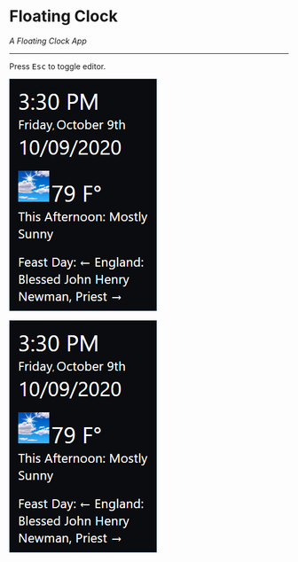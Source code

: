 # Floating Clock

*A Floating Clock App*

---

Press <kbd>Esc</kbd> to toggle editor.

![Screenshot1](./screenshot1.png)

![Screenshot1](./screenshot1.png)
